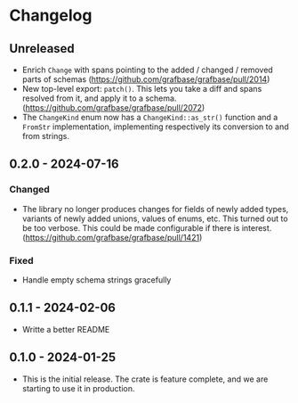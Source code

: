 # Changelog

## Unreleased

- Enrich `Change` with spans pointing to the added / changed / removed parts of schemas (https://github.com/grafbase/grafbase/pull/2014)
- New top-level export: `patch()`. This lets you take a diff and spans resolved from it, and apply it to a schema. (https://github.com/grafbase/grafbase/pull/2072)
- The `ChangeKind` enum now has a `ChangeKind::as_str()` function and a `FromStr` implementation, implementing respectively its conversion to and from strings.

## 0.2.0 - 2024-07-16

### Changed

- The library no longer produces changes for fields of newly added types, variants of newly added unions, values of enums, etc. This turned out to be too verbose. This could be made configurable if there is interest. (https://github.com/grafbase/grafbase/pull/1421)

### Fixed

- Handle empty schema strings gracefully

## 0.1.1 - 2024-02-06

- Writte a better README

## 0.1.0 - 2024-01-25

- This is the initial release. The crate is feature complete, and we are
  starting to use it in production.
